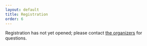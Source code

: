 ```yaml
---
layout: default
title: Registration
order: 6
---
```


Registration has not yet opened; please contact [the organizers](mailto:bpnachman@lbl.gov) for questions.
